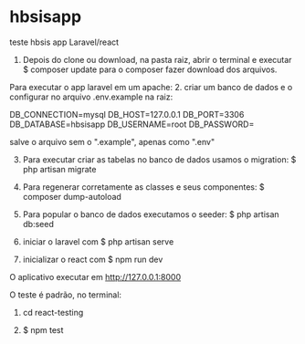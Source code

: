 # hbsisapp
teste hbsis app Laravel/react

1. Depois do clone ou download, na pasta raiz, abrir o terminal e executar $ composer update para o composer fazer download dos arquivos.

Para executar o app laravel em um apache:
2. criar um banco de dados e o configurar no arquivo .env.example na raiz:

DB_CONNECTION=mysql
DB_HOST=127.0.0.1
DB_PORT=3306
DB_DATABASE=hbsisapp
DB_USERNAME=root
DB_PASSWORD=

salve o arquivo sem o ".example", apenas como ".env"

3. Para executar criar as tabelas no banco de dados usamos o migration: $ php artisan migrate

4. Para regenerar corretamente as classes e seus componentes: $ composer dump-autoload

5.  Para popular o banco de dados executamos o seeder: $ php artisan db:seed

6. iniciar o laravel com $ php artisan serve

7. inicializar o react com $ npm run dev

O aplicativo executar em http://127.0.0.1:8000

O teste é padrão, no terminal:

1. cd react-testing

2. $ npm test
